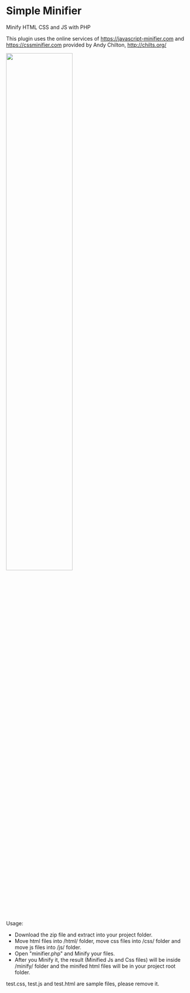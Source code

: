 # Simple Minifier
Minify HTML CSS and JS with PHP

This plugin uses the online services of https://javascript-minifier.com and https://cssminifier.com provided by Andy Chilton, http://chilts.org/

<img src="https://ronaldaug.ml/simple_minifier/usage.jpg" width="60%" height="auto">




Usage:

- Download the zip file and extract into your project folder.
- Move html files into /html/ folder, move css files into /css/ folder and move js files into /js/ folder.
- Open "minifier.php" and Minify your files.
- After you Minify it, the result (Minified Js and Css files) will be inside /minify/ folder and the minifed html files will be in your project root folder.

test.css, test.js and test.html are sample files, please remove it.
